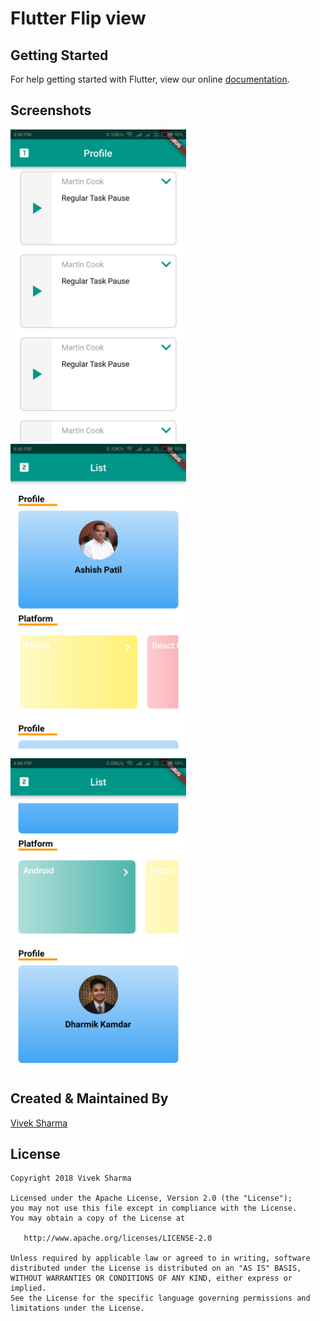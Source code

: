 # Flutter Flip view

## Getting Started

For help getting started with Flutter, view our online
[documentation](https://flutter.io/).

## Screenshots

<img src="./screenshot/ss_1.png" height="500em" alt="Flutter view flip screenshot"/> <img src="./screenshot/ss_2.png" height="500em" alt="Flutter view flip screenshot"/> <img src="./screenshot/ss_3.png" height="500em" alt="Flutter view flip screenshot"/>

## Created & Maintained By

[Vivek Sharma](https://github.com/follow2vivek)

## License

    Copyright 2018 Vivek Sharma

    Licensed under the Apache License, Version 2.0 (the "License");
    you may not use this file except in compliance with the License.
    You may obtain a copy of the License at

       http://www.apache.org/licenses/LICENSE-2.0

    Unless required by applicable law or agreed to in writing, software
    distributed under the License is distributed on an "AS IS" BASIS,
    WITHOUT WARRANTIES OR CONDITIONS OF ANY KIND, either express or implied.
    See the License for the specific language governing permissions and
    limitations under the License.
